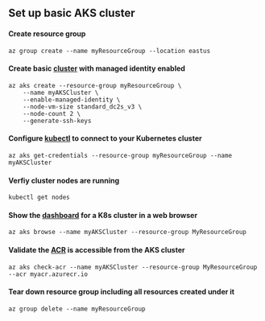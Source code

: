 ## Set up basic AKS cluster

#### Create resource group 
```
az group create --name myResourceGroup --location eastus
```

#### Create basic [cluster](https://learn.microsoft.com/en-us/cli/azure/aks?view=azure-cli-latest#az-aks-create) with managed identity enabled
```
az aks create --resource-group myResourceGroup \
    --name myAKSCluster \
    --enable-managed-identity \
    --node-vm-size standard_dc2s_v3 \
    --node-count 2 \
    --generate-ssh-keys
```
#### Configure [kubectl](https://learn.microsoft.com/en-us/azure/aks/learn/quick-kubernetes-deploy-cli) to connect to your Kubernetes cluster
```
az aks get-credentials --resource-group myResourceGroup --name myAKSCluster
```

#### Verfiy cluster nodes are running
```
kubectl get nodes
```

#### Show the [dashboard](https://learn.microsoft.com/en-us/cli/azure/aks?view=azure-cli-latest#az-aks-browse(aks-preview)) for a K8s cluster in a web browser
```
az aks browse --name myAKSCluster --resource-group MyResourceGroup
```

#### Validate the [ACR](https://learn.microsoft.com/en-us/cli/azure/aks?view=azure-cli-latest#az-aks-check-acr) is accessible from the AKS cluster
```
az aks check-acr --name myAKSCluster --resource-group MyResourceGroup --acr myacr.azurecr.io
```

#### Tear down resource group including all resources created under it
```
az group delete --name myResourceGroup
```
